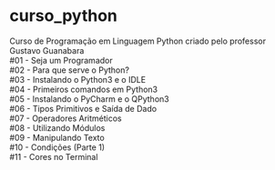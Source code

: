 # curso_python
Curso de Programação em Linguagem Python criado pelo professor Gustavo Guanabara  
#01 - Seja um Programador  
#02 - Para que serve o Python?  
#03 - Instalando o Python3 e o IDLE  
#04 - Primeiros comandos em Python3  
#05 - Instalando o PyCharm e o QPython3  
#06 - Tipos Primitivos e Saída de Dado  
#07 - Operadores Aritméticos  
#08 - Utilizando Módulos  
#09 - Manipulando Texto  
#10 - Condições (Parte 1)  
#11 - Cores no Terminal  
